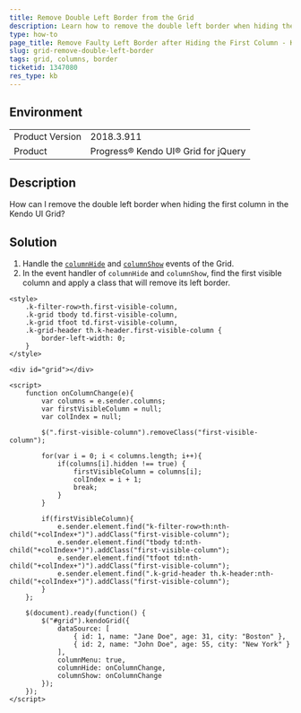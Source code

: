 ```yaml
---
title: Remove Double Left Border from the Grid
description: Learn how to remove the double left border when hiding the first column in the Kendo UI Grid.
type: how-to
page_title: Remove Faulty Left Border after Hiding the First Column - Kendo UI for jQuery Data Grid
slug: grid-remove-double-left-border
tags: grid, columns, border
ticketid: 1347080
res_type: kb
---
```


## Environment

<table>
	<tr>
		<td>Product Version</td>
		<td>2018.3.911</td>
	</tr>
	<tr>
		<td>Product</td>
		<td>Progress® Kendo UI® Grid for jQuery</td>
	</tr>
</table>

## Description

How can I remove the double left border when hiding the first column in the Kendo UI Grid?

## Solution

1. Handle the [`columnHide`](https://docs.telerik.com/kendo-ui/api/javascript/ui/grid/events/columnhide) and [`columnShow`](https://docs.telerik.com/kendo-ui/api/javascript/ui/grid/events/columnshow) events of the Grid.
1. In the event handler of `columnHide` and `columnShow`, find the first visible column and apply a class that will remove its left border.

```dojo
<style>
	.k-filter-row>th.first-visible-column,
	.k-grid tbody td.first-visible-column,
	.k-grid tfoot td.first-visible-column,
	.k-grid-header th.k-header.first-visible-column {
		border-left-width: 0;
	}
</style>

<div id="grid"></div>

<script>
	function onColumnChange(e){
		var columns = e.sender.columns;
		var firstVisibleColumn = null;
		var colIndex = null;

		$(".first-visible-column").removeClass("first-visible-column");

		for(var i = 0; i < columns.length; i++){
			if(columns[i].hidden !== true) {
				firstVisibleColumn = columns[i];
				colIndex = i + 1;
				break;
			}
		}

		if(firstVisibleColumn){
			e.sender.element.find("k-filter-row>th:nth-child("+colIndex+")").addClass("first-visible-column");
			e.sender.element.find("tbody td:nth-child("+colIndex+")").addClass("first-visible-column");
			e.sender.element.find("tfoot td:nth-child("+colIndex+")").addClass("first-visible-column");
			e.sender.element.find(".k-grid-header th.k-header:nth-child("+colIndex+")").addClass("first-visible-column");
		}
	};

	$(document).ready(function() {
		$("#grid").kendoGrid({
			dataSource: [
				{ id: 1, name: "Jane Doe", age: 31, city: "Boston" },
				{ id: 2, name: "John Doe", age: 55, city: "New York" }
			],
			columnMenu: true,
			columnHide: onColumnChange,
			columnShow: onColumnChange
		});
	});
</script>
```
